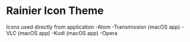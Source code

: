 Rainier Icon Theme
=============
Icons used directly from application
-Atom
-Transmission (macOS app)
-VLC (macOS app)
-Kodi (macOS app)
-Opera
